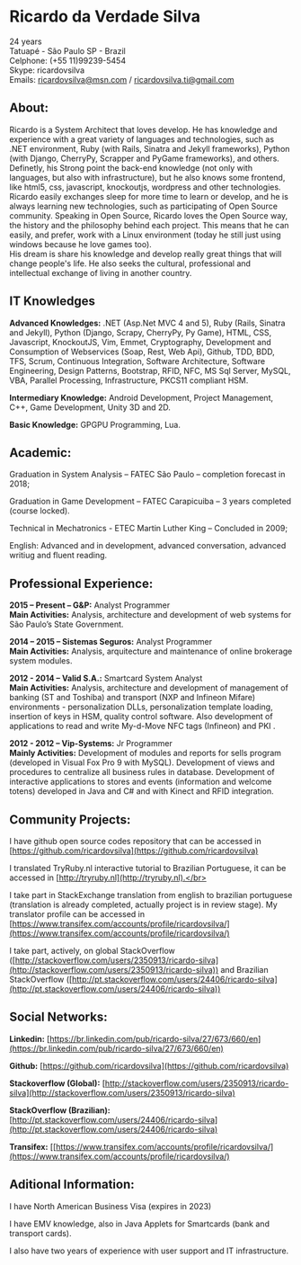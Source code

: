 # Ricardo da Verdade Silva

24 years</br>
Tatuapé - São Paulo SP - Brazil</br>
Celphone: (+55 11)99239-5454</br>
Skype: ricardovsilva</br>
Emails: ricardovsilva@msn.com / ricardovsilva.ti@gmail.com

## About:
Ricardo is a System Architect that loves develop. He has knowledge and experience with a great variety of languages and technologies, such as .NET environment, Ruby (with Rails, Sinatra and Jekyll frameworks), Python (with Django, CherryPy, Scrapper and PyGame frameworks), and others.
Definetly, his Strong point the back-end knowledge (not only with languages, but also with infrastructure), but he also knows some frontend, like html5, css, javascript, knockoutjs, wordpress and other technologies.</br>
Ricardo easily exchanges sleep for more time to learn or develop, and he is always learning new technologies, such as participating of Open Source community. Speaking in Open Source, Ricardo loves the Open Source way, the history and the philosophy behind each project. This means that he can easily, and prefer, work with a Linux environment (today he still just using windows because he love games too).</br>
His dream is share his knowledge and develop really great things that will change people's life. He also seeks the cultural, professional and intellectual exchange of living in another country.



## IT Knowledges

**Advanced Knowledges:** .NET (Asp.Net MVC 4 and 5), Ruby (Rails, Sinatra and Jekyll), Python (Django, Scrapy, CherryPy, Py Game), HTML, CSS, Javascript, KnockoutJS, Vim, Emmet, Cryptography, Development and Consumption of Webservices (Soap, Rest, Web Api), Github, TDD, BDD, TFS, Scrum, Continuous Integration, Software Architecture, Software Engineering, Design Patterns, Bootstrap, RFID, NFC, MS Sql Server, MySQL, VBA, Parallel Processing, Infrastructure, PKCS11 compliant HSM.</br>

**Intermediary Knowledge:** Android Development, Project Management, C++, Game Development, Unity 3D and 2D.</br>

**Basic Knowledge:** GPGPU Programming, Lua.</br>

## Academic:
Graduation in System Analysis – FATEC São Paulo – completion forecast in 2018;</br>

Graduation in Game Development – FATEC Carapicuiba – 3 years completed (course locked).</br>

Technical in Mechatronics - ETEC Martin Luther King – Concluded in 2009;</br>

English: Advanced and in development, advanced conversation, advanced writiug and fluent reading.</br>

## Professional Experience:

**2015 – Present – G&P:** Analyst Programmer </br>
**Main Activities:** Analysis, architecture and development of web systems for São Paulo’s State Government.


**2014 – 2015 – Sistemas Seguros:** Analyst Programmer </br>
**Main Activities:** Analysis, arquitecture and maintenance of online brokerage system modules.


**2012 - 2014 – Valid S.A.:** Smartcard System Analyst </br>
**Main Activities:** Analysis, architecture and development of management of banking (ST and Toshiba) and transport (NXP and Infineon Mifare) environments - personalization DLLs, personalization template loading, insertion of keys in HSM, quality control software. Also development of applications to read and write My-d-Move NFC tags (Infineon) and PKI .


**2012 - 2012 – Vip-Systems:** Jr Programmer </br>
**Mainly Activities:** Development of modules and reports for sells program (developed in Visual Fox Pro 9 with MySQL). Development of views and procedures to centralize all business rules in database. Development of interactive applications to stores and events (information and welcome totens) developed in Java and C# and with Kinect and RFID integration.



## Community Projects:

I have github open source codes repository that can be accessed in [https://github.com/ricardovsilva](https://github.com/ricardovsilva)</br>

I translated TryRuby.nl interactive tutorial to Brazilian Portuguese, it can be accessed in [http://tryruby.nl](http://tryruby.nl).</br>

I take part in StackExchange translation from english to brazilian portuguese (translation is already completed, actually project is in review stage). My translator profile can be accessed in [https://www.transifex.com/accounts/profile/ricardovsilva/](https://www.transifex.com/accounts/profile/ricardovsilva/)</br>

I take part, actively, on global StackOverflow ([http://stackoverflow.com/users/2350913/ricardo-silva](http://stackoverflow.com/users/2350913/ricardo-silva)) and Brazilian StackOverflow  ([http://pt.stackoverflow.com/users/24406/ricardo-silva](http://pt.stackoverflow.com/users/24406/ricardo-silva))</br>


## Social Networks:

**Linkedin:** [https://br.linkedin.com/pub/ricardo-silva/27/673/660/en](https://br.linkedin.com/pub/ricardo-silva/27/673/660/en)</br>

**Github:** [https://github.com/ricardovsilva](https://github.com/ricardovsilva)</br>

**Stackoverflow (Global):** [http://stackoverflow.com/users/2350913/ricardo-silva](http://stackoverflow.com/users/2350913/ricardo-silva)</br>

**StackOverflow (Brazilian):** [http://pt.stackoverflow.com/users/24406/ricardo-silva](http://pt.stackoverflow.com/users/24406/ricardo-silva)</br>

**Transifex:** [[https://www.transifex.com/accounts/profile/ricardovsilva/](https://www.transifex.com/accounts/profile/ricardovsilva/)</br>


## Aditional Information:

I have North American Business Visa (expires in 2023)</br>

I have EMV knowledge, also in Java Applets for Smartcards (bank and transport cards).</br>

I also have two years of experience with user support and IT infrastructure.</br>
